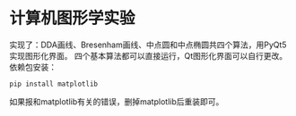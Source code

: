 # 计算机图形学实验
实现了：DDA画线、Bresenham画线、中点圆和中点椭圆共四个算法，用PyQt5实现图形化界面。
四个基本算法都可以直接运行，Qt图形化界面可以自行更改。
依赖包安装：
```
pip install matplotlib
```
如果报和matplotlib有关的错误，删掉matplotlib后重装即可。
